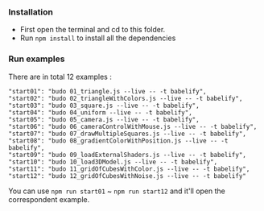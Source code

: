 ### Installation
 - First open the terminal and cd to this folder.
 - Run `npm install` to install all the dependencies

### Run examples
There are in total 12 examples : 
```
"start01": "budo 01_triangle.js --live -- -t babelify",
"start02": "budo 02_triangleWithColors.js --live -- -t babelify",
"start03": "budo 03_square.js --live -- -t babelify",
"start04": "budo 04_uniform --live -- -t babelify",
"start05": "budo 05_camera.js --live -- -t babelify",
"start06": "budo 06_cameraControlWithMouse.js --live -- -t babelify",
"start07": "budo 07_drawMultipleSquares.js --live -- -t babelify",
"start08": "budo 08_gradientColorWithPosition.js --live -- -t babelify",
"start09": "budo 09_loadExternalShaders.js --live -- -t babelify",
"start10": "budo 10_load3DModel.js --live -- -t babelify",
"start11": "budo 11_gridOfCubesWithColor.js --live -- -t babelify",
"start12": "budo 12_gridOfCubesWithNoise.js --live -- -t babelify"
```
You can use `npm run start01` ~ `npm run start12` and it'll open the correspondent example.